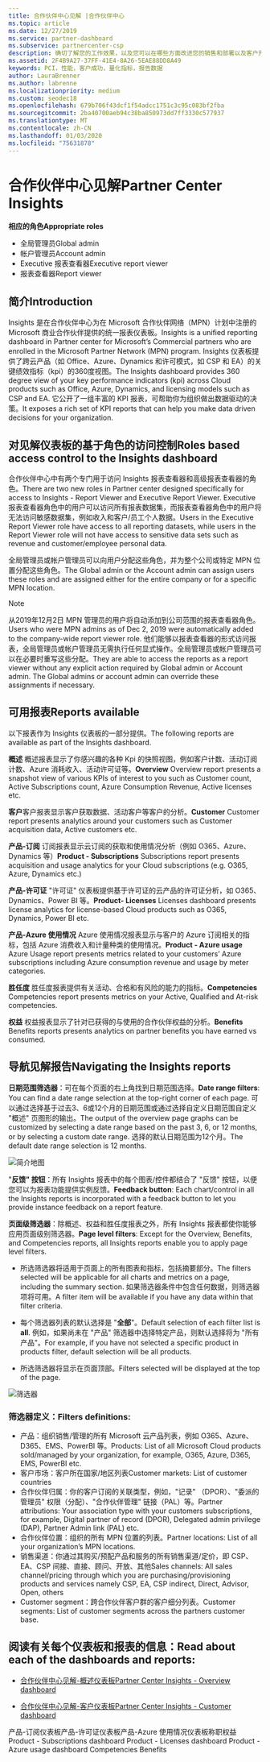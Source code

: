 ```yaml
---
title: 合作伙伴中心见解 |合作伙伴中心
ms.topic: article
ms.date: 12/27/2019
ms.service: partner-dashboard
ms.subservice: partnercenter-csp
description: 确切了解您的工作效果，以及您可以在哪些方面改进您的销售和部署以及客户开发
ms.assetid: 2F4B9A27-37FF-41E4-8A26-5EAE88DD8A49
keywords: PCI，性能，客户成功，量化指标，报告数据
author: LauraBrenner
ms.author: labrenne
ms.localizationpriority: medium
ms.custom: seodec18
ms.openlocfilehash: 679b706f43dcf1f54adcc1751c3c95c083bf2fba
ms.sourcegitcommit: 2ba40700aeb94c38ba850973dd7ff3330c577937
ms.translationtype: MT
ms.contentlocale: zh-CN
ms.lasthandoff: 01/03/2020
ms.locfileid: "75631878"
---
```

# <a name="partner-center-insights"></a><span data-ttu-id="0dd6f-104">合作伙伴中心见解</span><span class="sxs-lookup"><span data-stu-id="0dd6f-104">Partner Center Insights</span></span>

<span data-ttu-id="0dd6f-105">**相应的角色**</span><span class="sxs-lookup"><span data-stu-id="0dd6f-105">**Appropriate roles**</span></span>
- <span data-ttu-id="0dd6f-106">全局管理员</span><span class="sxs-lookup"><span data-stu-id="0dd6f-106">Global admin</span></span>
- <span data-ttu-id="0dd6f-107">帐户管理员</span><span class="sxs-lookup"><span data-stu-id="0dd6f-107">Account admin</span></span>
- <span data-ttu-id="0dd6f-108">Executive 报表查看器</span><span class="sxs-lookup"><span data-stu-id="0dd6f-108">Executive report viewer</span></span>
- <span data-ttu-id="0dd6f-109">报表查看器</span><span class="sxs-lookup"><span data-stu-id="0dd6f-109">Report viewer</span></span>

## <a name="introduction"></a><span data-ttu-id="0dd6f-110">简介</span><span class="sxs-lookup"><span data-stu-id="0dd6f-110">Introduction</span></span>

<span data-ttu-id="0dd6f-111">Insights 是在合作伙伴中心为在 Microsoft 合作伙伴网络（MPN）计划中注册的 Microsoft 商业合作伙伴提供的统一报表仪表板。</span><span class="sxs-lookup"><span data-stu-id="0dd6f-111">Insights is a unified reporting dashboard in Partner center for Microsoft’s Commercial partners who are enrolled in the Microsoft Partner Network (MPN) program.</span></span> <span data-ttu-id="0dd6f-112">Insights 仪表板提供了跨云产品（如 Office、Azure、Dynamics 和许可模式，如 CSP 和 EA）的关键绩效指标（kpi）的360度视图。</span><span class="sxs-lookup"><span data-stu-id="0dd6f-112">The Insights dashboard provides 360 degree view of your key performance indicators (kpi) across Cloud products such as Office, Azure, Dynamics, and licensing models such as CSP and EA.</span></span> <span data-ttu-id="0dd6f-113">它公开了一组丰富的 KPI 报表，可帮助你为组织做出数据驱动的决策。</span><span class="sxs-lookup"><span data-stu-id="0dd6f-113">It exposes a rich set of KPI reports that can help you make data driven decisions for your organization.</span></span> 

## <a name="roles-based-access-control-to-the-insights-dashboard"></a><span data-ttu-id="0dd6f-114">对见解仪表板的基于角色的访问控制</span><span class="sxs-lookup"><span data-stu-id="0dd6f-114">Roles based access control to the Insights dashboard</span></span>

<span data-ttu-id="0dd6f-115">合作伙伴中心中有两个专门用于访问 Insights 报表查看器和高级报表查看器的角色。</span><span class="sxs-lookup"><span data-stu-id="0dd6f-115">There are two new roles in Partner center designed specifically for access to Insights - Report Viewer and Executive Report Viewer.</span></span>  <span data-ttu-id="0dd6f-116">Executive 报表查看器角色中的用户可以访问所有报表数据集，而报表查看器角色中的用户将无法访问敏感数据集，例如收入和客户/员工个人数据。</span><span class="sxs-lookup"><span data-stu-id="0dd6f-116">Users in the Executive Report Viewer role have access to all reporting datasets, while users in the Report Viewer role will not have access to sensitive data sets such as revenue and customer/employee personal data.</span></span> 

<span data-ttu-id="0dd6f-117">全局管理员或帐户管理员可以向用户分配这些角色，并为整个公司或特定 MPN 位置分配这些角色。</span><span class="sxs-lookup"><span data-stu-id="0dd6f-117">The Global admin or the Account admin can assign users these roles and are assigned either for the entire company or for a specific MPN location.</span></span>  

>[!Note] 
><span data-ttu-id="0dd6f-118">从2019年12月2日 MPN 管理员的用户将自动添加到公司范围的报表查看器角色。</span><span class="sxs-lookup"><span data-stu-id="0dd6f-118">Users who were MPN admins as of Dec 2, 2019 were automatically added to the company-wide report viewer role.</span></span> <span data-ttu-id="0dd6f-119">他们能够以报表查看器的形式访问报表，全局管理员或帐户管理员无需执行任何显式操作。全局管理员或帐户管理员可以在必要时重写这些分配。</span><span class="sxs-lookup"><span data-stu-id="0dd6f-119">They are able to access the reports as a report viewer without any explicit action required by Global admin or Account admin. The Global admins or account admin can override these assignments if necessary.</span></span> 

## <a name="reports-available"></a><span data-ttu-id="0dd6f-120">可用报表</span><span class="sxs-lookup"><span data-stu-id="0dd6f-120">Reports available</span></span>

<span data-ttu-id="0dd6f-121">以下报表作为 Insights 仪表板的一部分提供。</span><span class="sxs-lookup"><span data-stu-id="0dd6f-121">The following reports are available as part of the Insights dashboard.</span></span>

<span data-ttu-id="0dd6f-122">**概述**   概述报表显示了你感兴趣的各种 Kpi 的快照视图，例如客户计数、活动订阅计数、Azure 消耗收入、活动许可证等。</span><span class="sxs-lookup"><span data-stu-id="0dd6f-122">**Overview**    Overview report presents a snapshot view of various KPIs of interest to you such as Customer count, Active Subscriptions count, Azure Consumption Revenue, Active licenses etc.</span></span>

<span data-ttu-id="0dd6f-123">**客户**客户报表显示客户获取数据、活动客户等客户的分析。</span><span class="sxs-lookup"><span data-stu-id="0dd6f-123">**Customer** Customer report presents analytics around your customers such as Customer acquisition data, Active customers etc.</span></span> 

<span data-ttu-id="0dd6f-124">**产品-订阅**    订阅报表显示云订阅的获取和使用情况分析（例如 O365、Azure、Dynamics 等）</span><span class="sxs-lookup"><span data-stu-id="0dd6f-124">**Product - Subscriptions**     Subscriptions report presents acquisition and usage analytics for your Cloud subscriptions (e.g. O365, Azure, Dynamics etc.)</span></span> 

<span data-ttu-id="0dd6f-125">**产品-许可证**  "许可证" 仪表板提供基于许可证的云产品的许可证分析，如 O365、Dynamics、Power BI 等。</span><span class="sxs-lookup"><span data-stu-id="0dd6f-125">**Product- Licenses**   Licenses dashboard presents license analytics for license-based Cloud products such as O365, Dynamics, Power BI etc.</span></span>

<span data-ttu-id="0dd6f-126">**产品-Azure 使用情况**  Azure 使用情况报表显示与客户的 Azure 订阅相关的指标，包括 Azure 消费收入和计量种类的使用情况。</span><span class="sxs-lookup"><span data-stu-id="0dd6f-126">**Product - Azure usage**   Azure Usage report presents metrics related to your customers’ Azure subscriptions including Azure consumption revenue and usage by meter categories.</span></span>

<span data-ttu-id="0dd6f-127">**胜任度**   胜任度报表提供有关活动、合格和有风险的能力的指标。</span><span class="sxs-lookup"><span data-stu-id="0dd6f-127">**Competencies**    Competencies report presents metrics on your Active, Qualified and At-risk competencies.</span></span>

<span data-ttu-id="0dd6f-128">**权益**   权益报表显示了针对已获得的与使用的合作伙伴权益的分析。</span><span class="sxs-lookup"><span data-stu-id="0dd6f-128">**Benefits**    Benefits reports presents analytics on partner benefits you have earned vs consumed.</span></span>

## <a name="navigating-the-insights-reports"></a><span data-ttu-id="0dd6f-129">导航见解报告</span><span class="sxs-lookup"><span data-stu-id="0dd6f-129">Navigating the Insights reports</span></span> 

<span data-ttu-id="0dd6f-130">**日期范围筛选器**：可在每个页面的右上角找到日期范围选择。</span><span class="sxs-lookup"><span data-stu-id="0dd6f-130">**Date range filters**: You can find a date range selection at the top-right corner of each page.</span></span> <span data-ttu-id="0dd6f-131">可以通过选择基于过去3、6或12个月的日期范围或通过选择自定义日期范围自定义 "概述" 页图形的输出。</span><span class="sxs-lookup"><span data-stu-id="0dd6f-131">The output of the overview page graphs can be customized by selecting a date range based on the past 3, 6, or 12 months, or by selecting a custom date range.</span></span> <span data-ttu-id="0dd6f-132">选择的默认日期范围为12个月。</span><span class="sxs-lookup"><span data-stu-id="0dd6f-132">The default date range selection is 12 months.</span></span> 

![简介地图](images/pci/intro1.png)

<span data-ttu-id="0dd6f-134">"**反馈" 按钮**：所有 Insights 报表中的每个图表/控件都结合了 "反馈" 按钮，以便您可以为报表功能提供实例反馈。</span><span class="sxs-lookup"><span data-stu-id="0dd6f-134">**Feedback button**: Each chart/control in all the Insights reports is incorporated with a feedback button to let you provide instance feedback on a report feature.</span></span> 

 
<span data-ttu-id="0dd6f-135">**页面级筛选器**：除概述、权益和胜任度报表之外，所有 Insights 报表都使你能够应用页面级别筛选器。</span><span class="sxs-lookup"><span data-stu-id="0dd6f-135">**Page level filters**: Except for the Overview, Benefits, and Competencies reports, all Insights reports enable you to apply page level filters.</span></span> 

- <span data-ttu-id="0dd6f-136">所选筛选器将适用于页面上的所有图表和指标，包括摘要部分。</span><span class="sxs-lookup"><span data-stu-id="0dd6f-136">The filters selected will be applicable for all charts and metrics on a page, including the summary section.</span></span> <span data-ttu-id="0dd6f-137">如果筛选器条件中包含任何数据，则筛选器项将可用。</span><span class="sxs-lookup"><span data-stu-id="0dd6f-137">A filter item will be available if you have any data within that filter criteria.</span></span> 

- <span data-ttu-id="0dd6f-138">每个筛选器列表的默认选择是 "**全部**"。</span><span class="sxs-lookup"><span data-stu-id="0dd6f-138">Default selection of each filter list is **all**.</span></span> <span data-ttu-id="0dd6f-139">例如，如果尚未在 "产品" 筛选器中选择特定产品，则默认选择将为 "所有产品"。</span><span class="sxs-lookup"><span data-stu-id="0dd6f-139">For example, if you have not selected a specific product in products filter, default selection will be all products.</span></span>

- <span data-ttu-id="0dd6f-140">所选筛选器将显示在页面顶部。</span><span class="sxs-lookup"><span data-stu-id="0dd6f-140">Filters selected will be displayed at the top of the page.</span></span> 

![筛选器](images/pci/filters.png)

 ### <a name="filters-definitions"></a><span data-ttu-id="0dd6f-142">筛选器定义：</span><span class="sxs-lookup"><span data-stu-id="0dd6f-142">Filters definitions:</span></span>

- <span data-ttu-id="0dd6f-143">产品：组织销售/管理的所有 Microsoft 云产品列表，例如 O365、Azure、D365、EMS、PowerBI 等。</span><span class="sxs-lookup"><span data-stu-id="0dd6f-143">Products: List of all Microsoft Cloud products sold/managed by your organization, for example,  O365, Azure, D365, EMS, PowerBI etc.</span></span>
- <span data-ttu-id="0dd6f-144">客户市场：客户所在国家/地区列表</span><span class="sxs-lookup"><span data-stu-id="0dd6f-144">Customer markets: List of customer countries</span></span>
- <span data-ttu-id="0dd6f-145">合作伙伴归属：你的客户订阅的关联类型，例如，"记录" （DPOR）、"委派的管理员" 权限（分配）、"合作伙伴管理" 链接（PAL）等。</span><span class="sxs-lookup"><span data-stu-id="0dd6f-145">Partner attributions: Your association type with your customers subscriptions, for example,  Digital partner of record (DPOR), Delegated admin privilege (DAP), Partner Admin link (PAL) etc.</span></span> 
- <span data-ttu-id="0dd6f-146">合作伙伴位置：组织的所有 MPN 位置的列表。</span><span class="sxs-lookup"><span data-stu-id="0dd6f-146">Partner locations: List of all your organization’s MPN locations.</span></span> 
- <span data-ttu-id="0dd6f-147">销售渠道：你通过其购买/预配产品和服务的所有销售渠道/定价，即 CSP、EA、CSP 间接、直接、顾问、开放、其他</span><span class="sxs-lookup"><span data-stu-id="0dd6f-147">Sales channels: All sales channel/pricing through which you are purchasing/provisioning products and services namely CSP, EA, CSP indirect, Direct, Advisor, Open, others</span></span>
- <span data-ttu-id="0dd6f-148">Customer segment：跨合作伙伴客户群的客户细分列表。</span><span class="sxs-lookup"><span data-stu-id="0dd6f-148">Customer segments: List of customer segments across the partners customer base.</span></span>

## <a name="read-about-each-of-the-dashboards-and-reports"></a><span data-ttu-id="0dd6f-149">阅读有关每个仪表板和报表的信息：</span><span class="sxs-lookup"><span data-stu-id="0dd6f-149">Read about each of the dashboards and reports:</span></span>

- [<span data-ttu-id="0dd6f-150">合作伙伴中心见解-概述仪表板</span><span class="sxs-lookup"><span data-stu-id="0dd6f-150">Partner Center Insights - Overview dashboard</span></span>](pci-overview-report.md) 

- [<span data-ttu-id="0dd6f-151">合作伙伴中心见解-客户仪表板</span><span class="sxs-lookup"><span data-stu-id="0dd6f-151">Partner Center Insights - Customer dashboard</span></span>](pci-customer-report.md) 

<span data-ttu-id="0dd6f-152">产品-订阅仪表板产品-许可证仪表板产品-Azure 使用情况仪表板称职权益</span><span class="sxs-lookup"><span data-stu-id="0dd6f-152">Product - Subscriptions dashboard Product - Licenses dashboard Product - Azure usage dashboard Competencies Benefits</span></span> 






